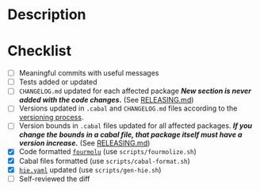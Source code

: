 # Description

<!-- Add your description here, if it fixes a particular issue please provide a
[link](https://docs.github.com/en/issues/tracking-your-work-with-issues/linking-a-pull-request-to-an-issue#linking-a-pull-request-to-an-issue-using-a-keyword=)
to the issue. -->

# Checklist

- [ ] Meaningful commits with useful messages
- [ ] Tests added or updated
- [ ] `CHANGELOG.md` updated for each affected package
      **_New section is never added with the code changes._** (See [RELEASING.md](https://github.com/intersectmbo/cardano-ledger/blob/master/RELEASING.md#changelogmd))
- [ ] Versions updated in `.cabal` and `CHANGELOG.md` files according to the
      [versioning process](https://github.com/intersectmbo/cardano-ledger/blob/master/RELEASING.md#versioning-process).
- [ ] Version bounds in `.cabal` files updated for all affected packages.
      **_If you change the bounds in a cabal file, that package itself must have a version increase._** (See [RELEASING.md](https://github.com/intersectmbo/cardano-ledger/blob/master/RELEASING.md#versioning-process))
- [x] Code formatted [`fourmolu`](https://github.com/fourmolu/fourmolu) (use `scripts/fourmolize.sh`)
- [x] Cabal files formatted (use `scripts/cabal-format.sh`)
- [x] [`hie.yaml`](https://github.com/intersectmbo/cardano-ledger/blob/master/hie.yaml) updated (use `scripts/gen-hie.sh`)
- [ ] Self-reviewed the diff
